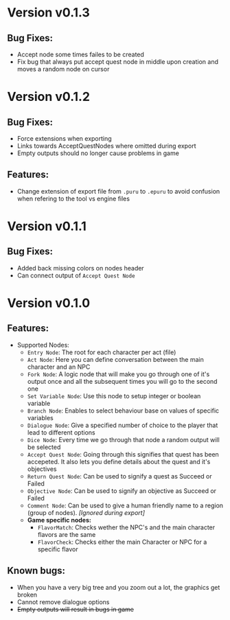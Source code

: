 # Version v0.1.3
## Bug Fixes:
- Accept node some times failes to be created
- Fix bug that always put accept quest node in middle upon creation and moves a random node on cursor

# Version v0.1.2
## Bug Fixes:
- Force extensions when exporting
- Links towards AcceptQuestNodes where omitted during export
- Empty outputs should no longer cause problems in game

## Features:
- Change extension of export file from `.puru` to `.epuru` to avoid confusion when refering to the tool vs engine files 

# Version v0.1.1
## Bug Fixes:
- Added back missing colors on nodes header
- Can connect output of `Accept Quest Node`

# Version v0.1.0
## Features:
- Supported Nodes:
    - `Entry Node`: The root for each character per act (file)
    - `Act Node`: Here you can define conversation between the main character and an NPC
    - `Fork Node`: A logic node that will make you go through one of it's output once and all the subsequent times you will go to the second one
    - `Set Variable Node`: Use this node to setup integer or boolean variable
    - `Branch Node`: Enables to select behaviour base on values of specific variables
    - `Dialogue Node`: Give a specified number of choice to the player that lead to different options
    - `Dice Node`: Every time we go through that node a random output will be selected
    - `Accept Quest Node`: Going through this signifies that quest has been accepeted. It also lets you define details about the quest and it's objectives
    - `Return Quest Node`: Can be used to signify a quest as Succeed or Failed
    - `Objective Node`: Can be used to signify an objective as Succeed or Failed
    - `Comment Node`: Can be used to give a human friendly name to a region (group of nodes). _[Ignored during export]_
    - __Game specific nodes:__
        - `FlavorMatch`: Checks wether the NPC's and the main character flavors are the same
        - `FlavorCheck`: Checks either the main Character or NPC for a specific flavor

## Known bugs:
- When you have a very big tree and you zoom out a lot, the graphics get broken
- Cannot remove dialogue options
- ~~Empty outputs will result in bugs in game~~